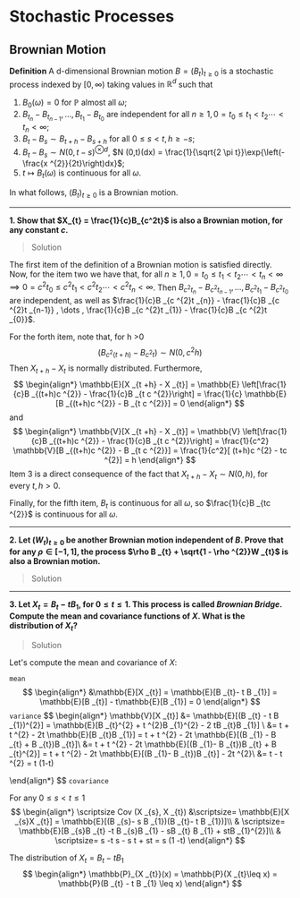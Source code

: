 # Stochastic Processes 

## Brownian Motion

**Definition** A d-dimensional Brownian motion $B= (B_{t})_{t\geq 0}$ is a stochastic process indexed by $[0,\infty)$ taking values in $\mathbb{R}^{d}$ such that

1. $B_0(\omega) = 0$ for $\mathbb{P}$ almost all $\omega$;
2. $B _{t _{n}} - B _{t _{n-1}} , \dots , B _{t _{1}} - B _{t _{0}}$ are independent for all $n \geq 1, 0 = t _{0} \leq t _{1} < t _{2} \cdots < t _{n} < \infty$;
3. $B _{t} - B _{s} \sim B _{t+h} - B _{s +h}$ for all $0 \leq s < t, h \geq -s$;
4. $B _{t}- B _{s} \sim N(0,t-s)^{\otimes d}$, $N (0,t)(dx) = \frac{1}{\sqrt{2 \pi t}}\exp{\left(-\frac{x ^{2}}{2t}\right)dx}$;
5. $t \mapsto B _{t} (\omega)$ is continuous for all $\omega$.

In what follows, $(B_{t})_{t \geq 0}$ is a Brownian motion.

----------
**1. Show that $X_{t} = \frac{1}{c}B_{c^2t}$ is also a Brownian motion, for any constant $c$.** 
> Solution

The first item of the definition of a Brownian motion is satisfied directly. Now, for the item two we have that, for all $n \geq 1, 0 = t _{0} \leq t _{1} < t _{2} \cdots < t _{n} < \infty \implies 0 = c ^{2}t _{0} \leq c ^{2}t _{1} < c ^{2}t _{2} \cdots < c ^{2}t _{n} < \infty$. Then $B _{c ^{2}t _{n}} - B _{c ^{2}t _{n-1}} , \dots , B _{c ^{2}t _{1}} - B _{c ^{2}t _{0}}$ are independent, as well as $\frac{1}{c}B _{c ^{2}t _{n}} - \frac{1}{c}B _{c ^{2}t _{n-1}} , \dots , \frac{1}{c}B _{c ^{2}t _{1}} - \frac{1}{c}B _{c ^{2}t _{0}}$.

For the forth item, note that, for h >0
$$
\begin{equation*}
	(B _{c ^{2}(t + h)} - B _{c ^{2}t}) \sim N (0, c ^{2}h)
\end{equation*}
$$
Then $X _{t+h} - X _{t}$ is normally distributed. Furthermore, 
$$
\begin{align*}
	\mathbb{E}[X _{t +h} - X _{t}] = \mathbb{E} \left[\frac{1}{c}B _{(t+h)c ^{2}} - \frac{1}{c}B _{t c ^{2}}\right] = \frac{1}{c} \mathbb{E}[B _{(t+h)c ^{2}} - B _{t c ^{2}}] = 0
\end{align*}
$$
and
$$
\begin{align*}
	\mathbb{V}[X _{t +h} - X _{t}] = \mathbb{V} \left[\frac{1}{c}B _{(t+h)c ^{2}} - \frac{1}{c}B _{t c ^{2}}\right] = \frac{1}{c^2} \mathbb{V}[B _{(t+h)c ^{2}} - B _{t c ^{2}}] = \frac{1}{c^2}[ (t+h)c ^{2} - tc ^{2}] = h
\end{align*}
$$
Item 3 is a direct consequence of the fact that $X _{t+h} - X _{t} \sim N(0,h)$, for every $t,h >0$.

Finally, for the fifth item, $B _{t}$ is continuous for all $\omega$, so $\frac{1}{c}B _{tc ^{2}}$ is continuous for all $\omega$.

----------
**2. Let $(W _{t})_{t \geq 0}$ be another Brownian motion independent of $B$. Prove that for any $\rho \in [-1,1]$, the process $\rho B _{t} + \sqrt{1 - \rho ^{2}}W _{t}$ is also a Brownian motion.**
> Solution


----------
**3. Let $X _{t} = B _{t} - t B _{1}$, for $0 \leq t \leq 1$. This process is called *Brownian Bridge*. Compute the mean and covariance functions of $X$. What is the distribution of $X _{t}$?** 																									
> Solution

Let's compute the mean and covariance of $X$:

`mean`
$$
\begin{align*}
	&\mathbb{E}[X _{t}] = \mathbb{E}[B _{t}- t B _{1}] = \mathbb{E}[B _{t}] - t\mathbb{E}[B _{1}] = 0
\end{align*}
$$
`variance`
$$
\begin{align*}
	\mathbb{V}[X _{t}] &= \mathbb{E}[(B _{t} - t B _{1})^{2}] = \mathbb{E}[B _{t}^{2} + t ^{2}B _{1}^{2} - 2 tB _{t}B _{1}] \\
	&= t + t ^{2} - 2t \mathbb{E}[B _{t}B _{1}] = t + t ^{2} - 2t \mathbb{E}[(B _{1} - B _{t} + B _{t})B _{t}]\\
	&= t + t ^{2} - 2t \mathbb{E}[(B _{1}- B _{t})B _{t} + B _{t}^{2}] = t + t ^{2} - 2t \mathbb{E}[(B _{1}- B _{t})B _{t}] - 2t ^{2}\\
	&= t - t ^{2} = t (1-t)
	
\end{align*}
$$
`covariance`

For any $0 \leq s < t \leq 1$
$$
\begin{align*}
	\scriptsize Cov (X _{s}, X _{t})
	&\scriptsize= \mathbb{E}[X _{s}X _{t}]
	= \mathbb{E}[(B _{s}- s B _{1})(B _{t}- t B _{1})]\\
	& \scriptsize=  \mathbb{E}[B _{s}B _{t} -t B _{s}B _{1} - sB _{t} B _{1} + stB _{1}^{2}]\\
	& \scriptsize= s -t s - s t + st = s (1 -t)
\end{align*}
$$

The distribution of $X _{t} = B _{t} - t B _{1}$
$$
\begin{align*}
	\mathbb{P}_{X _{t}}(x) = \mathbb{P}(X _{t}\leq x) = \mathbb{P}(B _{t} - t B _{1} \leq x)
\end{align*}
$$







